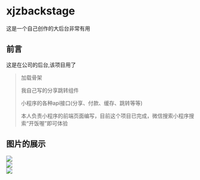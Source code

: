 # xjzbackstage
这是一个自己创作的大后台非常有用

## 前言
这是在公司的后台,该项目用了  



> 加载骨架  
> 
> 我自己写的分享跳转组件  
> 
> 小程序的各种api接口(分享、付款、缓存、跳转等等) 
> 
> 本人负责小程序的前端页面编写，目前这个项目已完成，微信搜索小程序搜索“开饭喔”即可体验
 
## 图片的展示

![](https://img.alicdn.com/imgextra/i2/1725217265/O1CN01emcTd823XPwXJbbIU_!!1725217265.jpg)  
![](https://img.alicdn.com/imgextra/i2/1725217265/O1CN01Kdkmh623XPwULP83D_!!1725217265.jpg)  
![](https://img.alicdn.com/imgextra/i3/1725217265/O1CN01vrGunZ23XPwVQL4EH_!!1725217265.jpg)  
